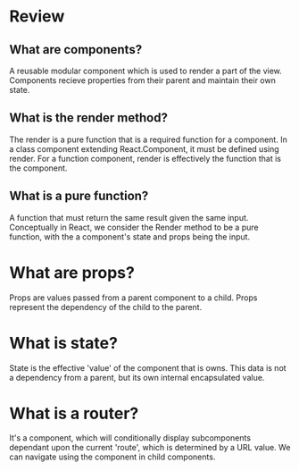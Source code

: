 # Review

## What are components?

A reusable modular component which is used
to render a part of the view. Components
recieve properties from their parent and
maintain their own state.

## What is the render method?

The render is a pure function that is a required function for a component. In a class component extending React.Component, it must be defined using render. For a function component, render is effectively the function that is the component.

## What is a pure function?

A function that must return the same result given the same input. Conceptually in React, we consider the Render method to be a pure function, with the a component's state and props being the input.

# What are props?

Props are values passed from a parent component to a child.  Props represent the dependency of the child to the parent.

# What is state?

State is the effective 'value' of the component that is owns. This data is not a dependency from a parent, but its own internal encapsulated value.

# What is a router?

It's a component, which will conditionally display subcomponents
dependant upon the current 'route', which is determined by a URL
value. We can navigate using the <Link> component in child components.
